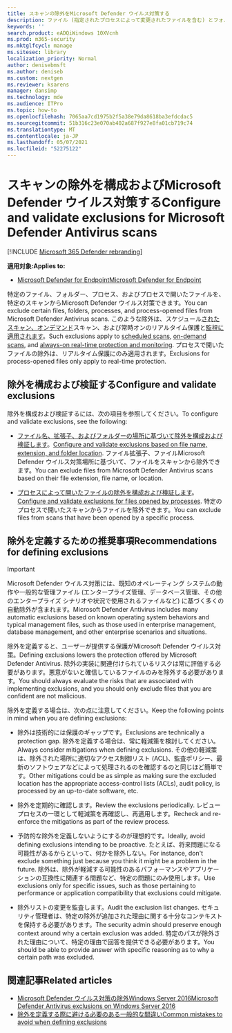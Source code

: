 ```yaml
---
title: スキャンの除外をMicrosoft Defender ウイルス対策する
description: ファイル (指定されたプロセスによって変更されたファイルを含む) とフォルダーを、ユーザーがスキャンMicrosoft Defender ウイルス対策。 PowerShell を使用して除外を検証します。
keywords: ''
search.product: eADQiWindows 10XVcnh
ms.prod: m365-security
ms.mktglfcycl: manage
ms.sitesec: library
localization_priority: Normal
author: denisebmsft
ms.author: deniseb
ms.custom: nextgen
ms.reviewer: ksarens
manager: dansimp
ms.technology: mde
ms.audience: ITPro
ms.topic: how-to
ms.openlocfilehash: 7065aa7cd1975b2f5a38e79da8618ba3efdcdac5
ms.sourcegitcommit: 51b316c23e070ab402a687f927e8fa01cb719c74
ms.translationtype: MT
ms.contentlocale: ja-JP
ms.lasthandoff: 05/07/2021
ms.locfileid: "52275122"
---
```

# <a name="configure-and-validate-exclusions-for-microsoft-defender-antivirus-scans"></a><span data-ttu-id="34642-104">スキャンの除外を構成およびMicrosoft Defender ウイルス対策する</span><span class="sxs-lookup"><span data-stu-id="34642-104">Configure and validate exclusions for Microsoft Defender Antivirus scans</span></span>

[!INCLUDE [Microsoft 365 Defender rebranding](../../includes/microsoft-defender.md)]


<span data-ttu-id="34642-105">**適用対象:**</span><span class="sxs-lookup"><span data-stu-id="34642-105">**Applies to:**</span></span>

- [<span data-ttu-id="34642-106">Microsoft Defender for Endpoint</span><span class="sxs-lookup"><span data-stu-id="34642-106">Microsoft Defender for Endpoint</span></span>](/microsoft-365/security/defender-endpoint/)

<span data-ttu-id="34642-107">特定のファイル、フォルダー、プロセス、およびプロセスで開いたファイルを、特定のスキャンからMicrosoft Defender ウイルス対策できます。</span><span class="sxs-lookup"><span data-stu-id="34642-107">You can exclude certain files, folders, processes, and process-opened files from Microsoft Defender Antivirus scans.</span></span> <span data-ttu-id="34642-108">このような除外は、スケジュール[されたスキャン、](scheduled-catch-up-scans-microsoft-defender-antivirus.md)[オンデマンド](run-scan-microsoft-defender-antivirus.md)スキャン、および常時オンのリアルタイム保護と[監視に適用されます](configure-real-time-protection-microsoft-defender-antivirus.md)。</span><span class="sxs-lookup"><span data-stu-id="34642-108">Such exclusions apply to [scheduled scans](scheduled-catch-up-scans-microsoft-defender-antivirus.md), [on-demand scans](run-scan-microsoft-defender-antivirus.md), and [always-on real-time protection and monitoring](configure-real-time-protection-microsoft-defender-antivirus.md).</span></span> <span data-ttu-id="34642-109">プロセスで開いたファイルの除外は、リアルタイム保護にのみ適用されます。</span><span class="sxs-lookup"><span data-stu-id="34642-109">Exclusions for process-opened files only apply to real-time protection.</span></span>

## <a name="configure-and-validate-exclusions"></a><span data-ttu-id="34642-110">除外を構成および検証する</span><span class="sxs-lookup"><span data-stu-id="34642-110">Configure and validate exclusions</span></span>

<span data-ttu-id="34642-111">除外を構成および検証するには、次の項目を参照してください。</span><span class="sxs-lookup"><span data-stu-id="34642-111">To configure and validate exclusions, see the following:</span></span>

- <span data-ttu-id="34642-112">[ファイル名、拡張子、およびフォルダーの場所に基づいて除外を構成および検証します](configure-extension-file-exclusions-microsoft-defender-antivirus.md)。</span><span class="sxs-lookup"><span data-stu-id="34642-112">[Configure and validate exclusions based on file name, extension, and folder location](configure-extension-file-exclusions-microsoft-defender-antivirus.md).</span></span> <span data-ttu-id="34642-113">ファイル拡張子、ファイルMicrosoft Defender ウイルス対策場所に基づいて、ファイルをスキャンから除外できます。</span><span class="sxs-lookup"><span data-stu-id="34642-113">You can exclude files from Microsoft Defender Antivirus scans based on their file extension, file name, or location.</span></span>

- <span data-ttu-id="34642-114">[プロセスによって開いたファイルの除外を構成および検証します](configure-process-opened-file-exclusions-microsoft-defender-antivirus.md)。</span><span class="sxs-lookup"><span data-stu-id="34642-114">[Configure and validate exclusions for files opened by processes](configure-process-opened-file-exclusions-microsoft-defender-antivirus.md).</span></span> <span data-ttu-id="34642-115">特定のプロセスで開いたスキャンからファイルを除外できます。</span><span class="sxs-lookup"><span data-stu-id="34642-115">You can exclude files from scans that have been opened by a specific process.</span></span>

## <a name="recommendations-for-defining-exclusions"></a><span data-ttu-id="34642-116">除外を定義するための推奨事項</span><span class="sxs-lookup"><span data-stu-id="34642-116">Recommendations for defining exclusions</span></span>

> [!IMPORTANT]
> <span data-ttu-id="34642-117">Microsoft Defender ウイルス対策には、既知のオペレーティング システムの動作や一般的な管理ファイル (エンタープライズ管理、データベース管理、その他のエンタープライズ シナリオや状況で使用されるファイルなど) に基づく多くの自動除外が含まれます。</span><span class="sxs-lookup"><span data-stu-id="34642-117">Microsoft Defender Antivirus includes many automatic exclusions based on known operating system behaviors and typical management files, such as those used in enterprise management, database management, and other enterprise scenarios and situations.</span></span>  
> 
> <span data-ttu-id="34642-118">除外を定義すると、ユーザーが提供する保護がMicrosoft Defender ウイルス対策。</span><span class="sxs-lookup"><span data-stu-id="34642-118">Defining exclusions lowers the protection offered by Microsoft Defender Antivirus.</span></span> <span data-ttu-id="34642-119">除外の実装に関連付けられているリスクは常に評価する必要があります。悪意がないと確信しているファイルのみを除外する必要があります。</span><span class="sxs-lookup"><span data-stu-id="34642-119">You should always evaluate the risks that are associated with implementing exclusions, and you should only exclude files that you are confident are not malicious.</span></span>

<span data-ttu-id="34642-120">除外を定義する場合は、次の点に注意してください。</span><span class="sxs-lookup"><span data-stu-id="34642-120">Keep the following points in mind when you are defining exclusions:</span></span>  

- <span data-ttu-id="34642-121">除外は技術的には保護のギャップです。</span><span class="sxs-lookup"><span data-stu-id="34642-121">Exclusions are technically a protection gap.</span></span> <span data-ttu-id="34642-122">除外を定義する場合は、常に軽減策を検討してください。</span><span class="sxs-lookup"><span data-stu-id="34642-122">Always consider mitigations when defining exclusions.</span></span> <span data-ttu-id="34642-123">その他の軽減策は、除外された場所に適切なアクセス制御リスト (ACL)、監査ポリシー、最新のソフトウェアなどによって処理されるのを確認するのと同じほど簡単です。</span><span class="sxs-lookup"><span data-stu-id="34642-123">Other mitigations could be as simple as making sure the excluded location has the appropriate access-control lists (ACLs), audit policy, is processed by an up-to-date software, etc.</span></span>

- <span data-ttu-id="34642-124">除外を定期的に確認します。</span><span class="sxs-lookup"><span data-stu-id="34642-124">Review the exclusions periodically.</span></span> <span data-ttu-id="34642-125">レビュー プロセスの一環として軽減策を再確認し、再適用します。</span><span class="sxs-lookup"><span data-stu-id="34642-125">Recheck and re-enforce the mitigations as part of the review process.</span></span>

- <span data-ttu-id="34642-126">予防的な除外を定義しないようにするのが理想的です。</span><span class="sxs-lookup"><span data-stu-id="34642-126">Ideally, avoid defining exclusions intending to be proactive.</span></span> <span data-ttu-id="34642-127">たとえば、将来問題になる可能性があるからといって、何かを除外しない。</span><span class="sxs-lookup"><span data-stu-id="34642-127">For instance, don't exclude something just because you think it might be a problem in the future.</span></span> <span data-ttu-id="34642-128">除外は、除外が軽減する可能性のあるパフォーマンスやアプリケーションの互換性に関連する問題など、特定の問題にのみ使用します。</span><span class="sxs-lookup"><span data-stu-id="34642-128">Use exclusions only for specific issues, such as those pertaining to performance or application compatibility that exclusions could mitigate.</span></span>

- <span data-ttu-id="34642-129">除外リストの変更を監査します。</span><span class="sxs-lookup"><span data-stu-id="34642-129">Audit the exclusion list changes.</span></span> <span data-ttu-id="34642-130">セキュリティ管理者は、特定の除外が追加された理由に関する十分なコンテキストを保持する必要があります。</span><span class="sxs-lookup"><span data-stu-id="34642-130">The security admin should preserve enough context around why a certain exclusion was added.</span></span> <span data-ttu-id="34642-131">特定のパスが除外された理由について、特定の理由で回答を提供できる必要があります。</span><span class="sxs-lookup"><span data-stu-id="34642-131">You should be able to provide answer with specific reasoning as to why a certain path was excluded.</span></span>

## <a name="related-articles"></a><span data-ttu-id="34642-132">関連記事</span><span class="sxs-lookup"><span data-stu-id="34642-132">Related articles</span></span>

- [<span data-ttu-id="34642-133">Microsoft Defender ウイルス対策の除外Windows Server 2016</span><span class="sxs-lookup"><span data-stu-id="34642-133">Microsoft Defender Antivirus exclusions on Windows Server 2016</span></span>](configure-server-exclusions-microsoft-defender-antivirus.md)
- [<span data-ttu-id="34642-134">除外を定義する際に避ける必要のある一般的な間違い</span><span class="sxs-lookup"><span data-stu-id="34642-134">Common mistakes to avoid when defining exclusions</span></span>](common-exclusion-mistakes-microsoft-defender-antivirus.md)
